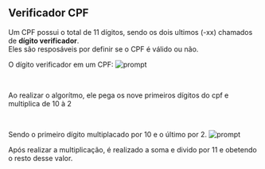 ## Verificador CPF

Um CPF possui o total de 11 dígitos, sendo os dois ultimos (-xx) chamados de <strong>dígito verificador</strong>.
<br>
Eles são resposáveis por definir se o CPF é válido ou não.

O dígito verificador em um CPF: 
![prompt](https://i.imgur.com/DbF9LO3.png)

<br>

Ao realizar o algorítmo, ele pega os nove primeiros dígitos do cpf e multiplica de 10 à 2 

<br>

Sendo o primeiro dígito multiplacado por 10 e o último por 2.
![prompt](https://i.imgur.com/VQLeQMY.png)

Após realizar a multiplicação, é realizado a soma e divido por 11 e obetendo o resto desse valor.
